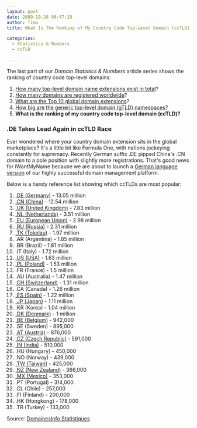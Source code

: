 ```yaml
---
layout: post
date: 2009-10-26 08:47:19
author: Timo
title: What Is The Ranking of My Country Code Top-Level Domain (ccTLD)? Statistics & Numbers, Part V

categories:
  - Statistics & Numbers
  - ccTLD

---
```


The last part of our *Domain Statistics & Numbers* article series shows the ranking of country code top-level domains:

1.  [How many top-level domain name extensions exist in total](http://blog.iwantmyname.com/2009/09/how-many-domain-extensions-exist-worldwide-statistics-numbers.html "How many TLDs exist in total?")?
2.  [How many domains are registered worldwide](http://blog.iwantmyname.com/2009/09/how-many-domains-are-registered-in-total.html "Total Number Of Domain Registrations Worldwide?")?
3.  [What are the Top 10 global domain extensions](http://blog.iwantmyname.com/2009/10/top-10-global-domain-extensions-statistics-numbers.html "Top 10 Domain Extensions")?
4.  [How big are the generic top-level domain (gTLD) namespaces](http://blog.iwantmyname.com/2009/10/how-big-are-the-generic-top-level-domain-namespaces-statistics-numbers-part-iv.html)?
5.  **What is the ranking of my country code top-level domain (ccTLD)?**

### .DE Takes Lead Again in ccTLD Race

Ever wondered where your country domain extension sits in the global marketplace? It's a little bit like Formula One, with nations jockeying constantly for supremacy. Recently German suffix .DE pipped China's .CN domain to a pole position with slightly more registrations. That's good news for iWantMyName because we are about to launch a [German language version](http://meinname.com) of our highly successful domain management platform.

Below is a handy reference list showing which ccTLDs are most popular:

1.  [.DE (Germany)](https://iwantmyname.com/domains/de-german-domain-name-registration-for-germany) - 13.05 million
2.  [.CN (China)](https://iwantmyname.com/domains/cn-chinese-domain-name-registration-for-china) - 12.54 million
3.  [.UK (United Kingdom)](https://iwantmyname.com/domains/co.uk-domain-name-registration-for-united-kingdom) - 7.83 million
4.  [.NL (Netherlands)](https://iwantmyname.com/domains/nl-dutch-domain-name-registration-for-netherlands) - 3.51 million
5.  [.EU (European Union)](https://iwantmyname.com/domains/eu-european-domain-name-registration-for-europe) - 2.98 million
6.  [.RU (Russia)](https://iwantmyname.com/domains/ru-russian-domain-name-registration-for-russian-federation) - 2.31 million
7.  [.TK (Tokelau)](https://iwantmyname.com/domains/tk-tokelauan-domain-name-registration-for-tokelau) - 1.97 million
8.  .AR (Argentina) - 1.85 million
9.  .BR (Brazil) - 1.81 million
10.  .IT (Italy) - 1.72 million
11.  [.US (USA)](https://iwantmyname.com/domains/us-american-domain-name-registration-for-usa) - 1.63 million
12.  [.PL (Poland)](https://iwantmyname.com/domains/pl-polish-domain-name-registration-for-poland) - 1.53 million
13.  .FR (France) - 1.5 million
14.  .AU (Australia) - 1.47 million
15.  [.CH (Switzerland)](https://iwantmyname.com/domains/ch-swiss-domain-name-registration-for-switzerland) - 1.31 million
16.  .CA (Canada) - 1.26 million
17.  [.ES (Spain)](https://iwantmyname.com/domains/es-spanish-domain-name-registration-for-spain) - 1.22 million
18.  [.JP (Japan)](https://iwantmyname.com/domains/jp-japanese-domain-name-registration-for-japan) - 1.11 million
19.  .KR (Korea) - 1.04 million
20.  [.DK (Denmark)](https://iwantmyname.com/domains/dk-danish-domain-name-registration-for-denmark) - 1 million
21.  [.BE (Belgium)](https://iwantmyname.com/domains/be-belgian-domain-name-registration-for-belgium) - 942,000
22.  .SE (Sweden) - 895,000
23.  [.AT (Austria)](https://iwantmyname.com/domains/at-austrian-domain-name-registration-for-austria) - 876,000
24.  [.CZ (Czech Republic)](https://iwantmyname.com/domains/cz-domain-name-registration-for-czech-republic) - 591,000
25.  [.IN (India)](https://iwantmyname.com/domains/in-indian-domain-name-registration-for-india) - 510,000
26.  .HU (Hungary) - 450,000
27.  .NO (Norway) - 439,000
28.  [.TW (Taiwan)](https://iwantmyname.com/domains/tw-taiwanese-domain-name-registration-for-taiwan) - 425,000
29.  [.NZ (New Zealand)](https://iwantmyname.com/domains/co.nz-domain-name-registration-for-new-zealand) - 366,000
30.  [.MX (Mexico)](https://iwantmyname.com/domains/mx-mexican-domain-name-registration-for-mexico) - 353,000
31.  .PT (Portugal) - 314,000
32.  .CL (Chile) - 257,000
33.  .FI (Finland) - 200,000
34.  .HK (Hongkong) - 178,000
35.  .TR (Turkey) - 133,000

Source: [DomainesInfo Statistiques](http://www.domainesinfo.fr/statistiques.php "DomainesInfo Statistiques")
